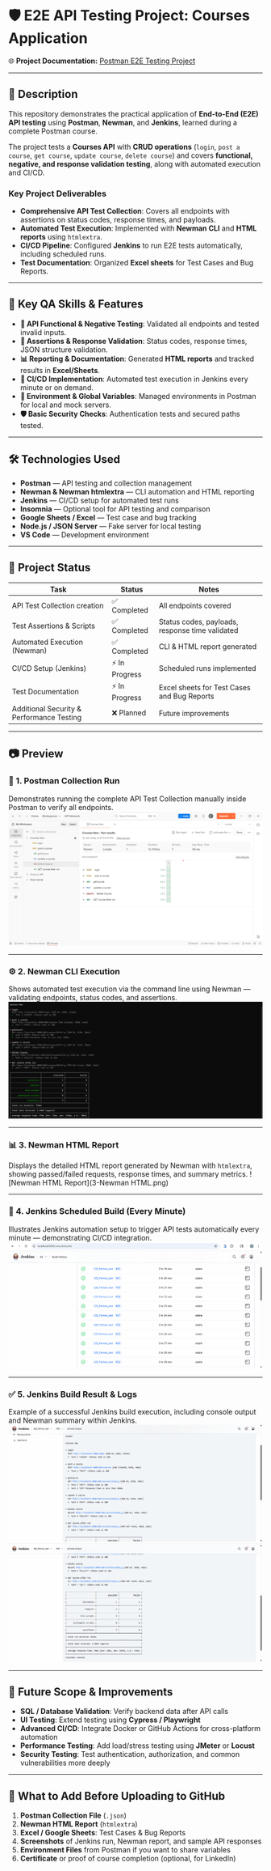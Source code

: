 # 🛡️ E2E API Testing Project: Courses Application

🌐 **Project Documentation:** [Postman E2E Testing Project](https://github.com/AmelChenni/-E2E-API-Testing-Project-Courses-Application/tree/main)  

---

## 📖 Description
This repository demonstrates the practical application of **End-to-End (E2E) API testing** using **Postman**, **Newman**, and **Jenkins**, learned during a complete Postman course.

The project tests a **Courses API** with **CRUD operations** (`login`, `post a course`, `get course`, `update course`, `delete course`) and covers **functional, negative, and response validation testing**, along with automated execution and CI/CD.

### Key Project Deliverables
- **Comprehensive API Test Collection**: Covers all endpoints with assertions on status codes, response times, and payloads.  
- **Automated Test Execution**: Implemented with **Newman CLI** and **HTML reports** using `htmlextra`.  
- **CI/CD Pipeline**: Configured **Jenkins** to run E2E tests automatically, including scheduled runs.  
- **Test Documentation**: Organized **Excel sheets** for Test Cases and Bug Reports.  

---

## 🚀 Key QA Skills & Features
- **🔬 API Functional & Negative Testing**: Validated all endpoints and tested invalid inputs.  
- **📝 Assertions & Response Validation**: Status codes, response times, JSON structure validation.  
- **📊 Reporting & Documentation**: Generated **HTML reports** and tracked results in **Excel/Sheets**.  
- **🔄 CI/CD Implementation**: Automated test execution in Jenkins every minute or on demand.  
- **📌 Environment & Global Variables**: Managed environments in Postman for local and mock servers.  
- **🛡️ Basic Security Checks**: Authentication tests and secured paths tested.  

---

## 🛠️ Technologies Used
- **Postman** — API testing and collection management  
- **Newman & Newman htmlextra** — CLI automation and HTML reporting  
- **Jenkins** — CI/CD setup for automated test runs  
- **Insomnia** — Optional tool for API testing and comparison  
- **Google Sheets / Excel** — Test case and bug tracking  
- **Node.js / JSON Server** — Fake server for local testing  
- **VS Code** — Development environment  

---

## 📌 Project Status  

| Task | Status | Notes |
|------|--------|-------|
| API Test Collection creation | ✅ Completed | All endpoints covered |
| Test Assertions & Scripts | ✅ Completed | Status codes, payloads, response time validated |
| Automated Execution (Newman) | ✅ Completed | CLI & HTML report generated |
| CI/CD Setup (Jenkins) | ⚡ In Progress | Scheduled runs implemented |
| Test Documentation | ⚡ In Progress | Excel sheets for Test Cases and Bug Reports |
| Additional Security & Performance Testing | ❌ Planned | Future improvements |

---
## 📷 Preview

### 🧩 1. Postman Collection Run
Demonstrates running the complete API Test Collection manually inside Postman to verify all endpoints.
![Postman Run Screenshot](1-Postman.png)

---

### ⚙️ 2. Newman CLI Execution
Shows automated test execution via the command line using Newman — validating endpoints, status codes, and assertions.
![Newman CLI Screenshot](2-Newman.png)

---

### 📊 3. Newman HTML Report
Displays the detailed HTML report generated by Newman with `htmlextra`, showing passed/failed requests, response times, and summary metrics.
![Newman HTML Report](3-Newman HTML.png)

---

### 🧠 4. Jenkins Scheduled Build (Every Minute)
Illustrates Jenkins automation setup to trigger API tests automatically every minute — demonstrating CI/CD integration.
![Jenkins Schedule Screenshot](4-Jenkins.png)

---

### ✅ 5. Jenkins Build Result & Logs
Example of a successful Jenkins build execution, including console output and Newman summary within Jenkins.
![Jenkins Build Result](5-Jenkins.png)
![Jenkins Build Result](6--Jenkins.png)


---

## 📌 Future Scope & Improvements
- **SQL / Database Validation**: Verify backend data after API calls  
- **UI Testing**: Extend testing using **Cypress / Playwright**  
- **Advanced CI/CD**: Integrate Docker or GitHub Actions for cross-platform automation  
- **Performance Testing**: Add load/stress testing using **JMeter** or **Locust**  
- **Security Testing**: Test authentication, authorization, and common vulnerabilities more deeply  

---

## 📄 What to Add Before Uploading to GitHub
1. **Postman Collection File** (`.json`)  
2. **Newman HTML Report** (`htmlextra`)  
3. **Excel / Google Sheets**: Test Cases & Bug Reports  
4. **Screenshots** of Jenkins run, Newman report, and sample API responses  
5. **Environment Files** from Postman if you want to share variables  
6. **Certificate** or proof of course completion (optional, for LinkedIn)
